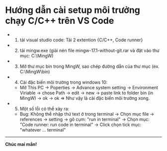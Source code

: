# Hướng dẫn cài setup môi trưởng chạy C/C++ trên VS Code

-  1. tải visual studio code: Tải 2 extention {C/C++, Code runner}
-  2. tải mingw.exe (giải nén file mingw-17.1-without-git.rar và đặt vào thư mục: C:\MingW)
-  3. Mở thư mục bin trong MingW, sao chép đường dẵn của thư mục (ex. C:\MingW\bin)
-  4. Cài đặc biến môi trường trong windows 10:
   -  Mở This PC -> Poperties -> Advance system setting
      -> Environment Viriable -> chose Path -> edit -> new
      -> paste link to folder bin (in MingW)
      -> ok -> ok
      => Như vậy là cài đặc biến môi trường xong.
-  5. Một số lỗi có thể xảy ra:
   -  Bug: Không thể nhập thứ text ở trong terminal
      -> Chọn mục file -> references -> setting -> gõ cụm: "run in terminal"
      -> Chọn mục: "Code runner: run code in terminal"
      -> Click chọn tick mục: "whatever ... terminal"

---

**Chúc mai mắn!**
